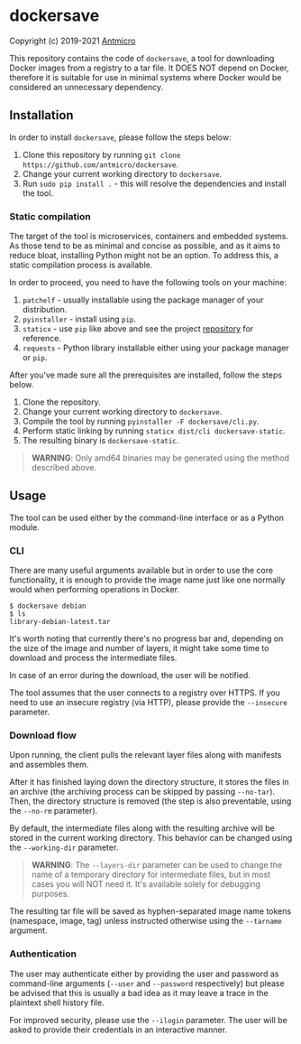 # dockersave

Copyright (c) 2019-2021 [Antmicro](https://www.antmicro.com)

This repository contains the code of `dockersave`, a tool for downloading Docker images from a registry to a tar file.
It DOES NOT depend on Docker, therefore it is suitable for use in minimal systems where Docker would be considered an unnecessary dependency.

## Installation

In order to install `dockersave`, please follow the steps below:

1. Clone this repository by running `git clone https://github.com/antmicro/dockersave`.
1. Change your current working directory to `dockersave`.
1. Run `sudo pip install .` - this will resolve the dependencies and install the tool.

### Static compilation

The target of the tool is microservices, containers and embedded systems.
As those tend to be as minimal and concise as possible, and as it aims to reduce bloat, installing Python might not be an option.
To address this, a static compilation process is available.

In order to proceed, you need to have the following tools on your machine:
1. `patchelf` - usually installable using the package manager of your distribution.
1. `pyinstaller` - install using `pip`.
1. `staticx` - use `pip` like above and see the project [repository](https://github.com/JonathonReinhart/staticx) for reference.
1. `requests` - Python library installable either using your package manager or `pip`.

After you've made sure all the prerequisites are installed, follow the steps below.

1. Clone the repository.
1. Change your current working directory to `dockersave`.
1. Compile the tool by running `pyinstaller -F dockersave/cli.py`.
1. Perform static linking by running `staticx dist/cli dockersave-static`.
1. The resulting binary is `dockersave-static`.

> **WARNING**: Only amd64 binaries may be generated using the method described above.

## Usage

The tool can be used either by the command-line interface or as a Python module.

### CLI

There are many useful arguments available but in order to use the core functionality, it is enough to provide the image name just like one normally would when performing operations in Docker.

```
$ dockersave debian
$ ls
library-debian-latest.tar
```

It's worth noting that currently there's no progress bar and, depending on the size of the image and number of layers, it might take some time to download and process the intermediate files.

In case of an error during the download, the user will be notified.

The tool assumes that the user connects to a registry over HTTPS.
If you need to use an insecure registry (via HTTP), please provide the `--insecure` parameter.

### Download flow

Upon running, the client pulls the relevant layer files along with manifests and assembles them.

After it has finished laying down the directory structure, it stores the files in an archive (the archiving process can be skipped by passing `--no-tar`).
Then, the directory structure is removed (the step is also preventable, using the `--no-rm` parameter).

By default, the intermediate files along with the resulting archive will be stored in the current working directory.
This behavior can be changed using the `--working-dir` parameter.

> **WARNING**: The `--layers-dir` parameter can be used to change the name of a temporary directory for intermediate files, but in most cases you will NOT need it. It's available solely for debugging purposes.

The resulting tar file will be saved as hyphen-separated image name tokens (namespace, image, tag) unless instructed otherwise using the `--tarname` argument.

### Authentication

The user may authenticate either by providing the user and password as command-line arguments (`--user` and `--password` respectively) but please be advised that this is usually a bad idea as it may leave a trace in the plaintext shell history file.

For improved security, please use the `--ilogin` parameter.
The user will be asked to provide their credentials in an interactive manner.
